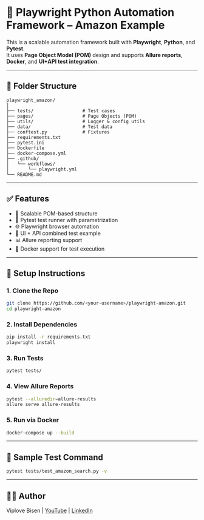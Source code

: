 # 🔎 Playwright Python Automation Framework – Amazon Example

This is a scalable automation framework built with **Playwright**, **Python**, and **Pytest**.  
It uses **Page Object Model (POM)** design and supports **Allure reports**, **Docker**, and **UI+API test integration**.

---

## 📁 Folder Structure

```
playwright_amazon/
│
├── tests/                  # Test cases
├── pages/                  # Page Objects (POM)
├── utils/                  # Logger & config utils
├── data/                   # Test data
├── conftest.py             # Fixtures
├── requirements.txt
├── pytest.ini
├── Dockerfile
├── docker-compose.yml
├── .github/
│   └── workflows/
│       └── playwright.yml
└── README.md
```

---

## ✅ Features

- 🚀 Scalable POM-based structure
- 🧪 Pytest test runner with parametrization
- 🌐 Playwright browser automation
- 🔗 UI + API combined test example
- 📊 Allure reporting support
- 🐳 Docker support for test execution

---

## 🧰 Setup Instructions

### 1. Clone the Repo

```bash
git clone https://github.com/<your-username>/playwright-amazon.git
cd playwright-amazon
```

### 2. Install Dependencies

```bash
pip install -r requirements.txt
playwright install
```

### 3. Run Tests

```bash
pytest tests/
```

### 4. View Allure Reports

```bash
pytest --alluredir=allure-results
allure serve allure-results
```

### 5. Run via Docker

```bash
docker-compose up --build
```

---

## 🧪 Sample Test Command

```bash
pytest tests/test_amazon_search.py -v
```

---

## 👨‍💻 Author

Viplove Bisen | [YouTube](https://www.youtube.com/@viplovebisen) | [LinkedIn](https://linkedin.com/in/viplovebisen)
